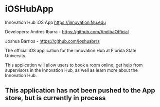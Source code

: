 # iOSHubApp
Innovation Hub iOS App
https://innovation.fsu.edu

Developers: 
Andres Ibarra - https://github.com/AndibaOfficial

Joshua Barrios - https://github.com/joshuabrrs

The official iOS application for the Innovation Hub at Florida State University. 

This application will allow users to book a room online, get help from supervisors in the Innovation Hub, as well as learn more about the Innovation Hub. 
## This application has not been pushed to the App store, but is currently in process
